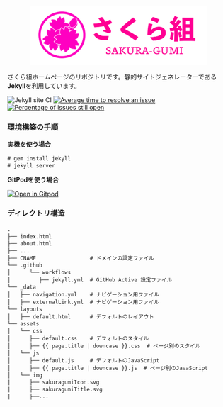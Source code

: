 <p align="center">
  <a href="https://sakuragumi.tk">
    <img
      alt="さくら組"
      src="assets/img/sakuragumiTitle.svg"
      width="400"
    />
  </a>
</p>

さくら組ホームページのリポジトリです。静的サイトジェネレーターである**Jekyll**を利用しています。

![Jekyll site CI](https://github.com/sakuraJunior/new_homepage/workflows/Jekyll%20site%20CI/badge.svg)
[![Average time to resolve an issue](http://isitmaintained.com/badge/resolution/sakuraJunior/new_homepage.svg)](http://isitmaintained.com/project/sakuraJunior/new_homepage "Average time to resolve an issue")
[![Percentage of issues still open](http://isitmaintained.com/badge/open/sakuraJunior/new_homepage.svg)](http://isitmaintained.com/project/sakuraJunior/new_homepage "Percentage of issues still open")

### 環境構築の手順

**実機を使う場合**
```
# gem install jekyll
# jekyll server
```
**GitPodを使う場合**

[![Open in Gitpod](https://gitpod.io/button/open-in-gitpod.svg)](https://gitpod.io/#https://github.com/sakuraJunior/new_homepage)

### ディレクトリ構造
    .
    ├── index.html
    ├── about.html
    ├── ...
    ├── CNAME                 # ドメインの設定ファイル
    └── .github
    │      └── workflows
    │         ├── jekyll.yml  # GitHub Active 設定ファイル
    └── _data
    │   ├── navigation.yml    # ナビゲーション用ファイル
    │   ├── externalLink.yml  # ナビゲーション用ファイル
    └── layouts
    │   ├── default.html      # デフォルトのレイアウト
    └── assets
    │   └── css
    │      ├── default.css    # デフォルトのスタイル
    │      ├── {{ page.title | downcase }}.css  # ページ別のスタイル
    │   └── js
    │      ├── default.js     # デフォルトのJavaScript
    │      ├── {{ page.title | downcase }}.js  # ページ別のJavaScript
    │   └── img
    |      ├── sakuragumiIcon.svg
    |      ├── sakuragumiTitle.svg   
    |      ├──...
